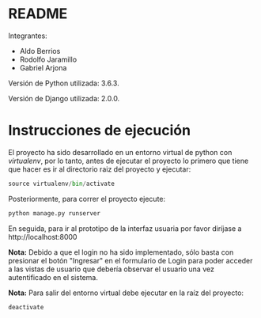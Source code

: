 # README

Integrantes:

* Aldo Berrios
* Rodolfo Jaramillo
* Gabriel Arjona

Versión de Python utilizada: 3.6.3.

Versión de Django utilizada: 2.0.0.



# Instrucciones de ejecución

El proyecto ha sido desarrollado en un entorno virtual de python con *virtualenv*, por lo tanto, antes de ejecutar el proyecto lo primero que tiene que hacer es ir al directorio raiz del proyecto y ejecutar:

```python
source virtualenv/bin/activate
```

Posteriormente, para correr el proyecto ejecute:

```python
python manage.py runserver
```

En seguida, para ir al prototipo de la interfaz usuaria por favor diríjase a http://localhost:8000

**Nota:** Debido a que el login no ha sido implementado, sólo basta con presionar el botón "Ingresar" en el formulario de Login para poder acceder a las vistas de usuario que debería observar el usuario una vez autentificado en el sistema.

**Nota:** Para salir del entorno virtual debe ejecutar en la raíz del proyecto:

```python
deactivate
```